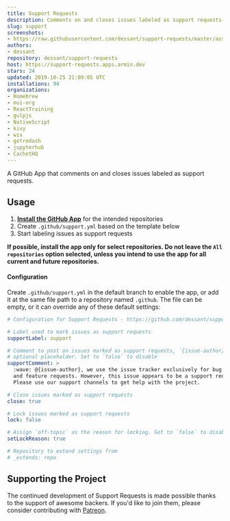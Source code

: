 ```yaml
---
title: Support Requests
description: Comments on and closes issues labeled as support requests.
slug: support
screenshots:
- https://raw.githubusercontent.com/dessant/support-requests/master/assets/screenshot.png
authors:
- dessant
repository: dessant/support-requests
host: https://support-requests.apps.armin.dev
stars: 24
updated: 2019-10-25 21:09:05 UTC
installations: 94
organizations:
- Homebrew
- mui-org
- ReactTraining
- gulpjs
- NativeScript
- kivy
- wix
- getredash
- jupyterhub
- CachetHQ
---
```

A GitHub App that comments on and closes issues labeled as support requests.

## Usage

1. **[Install the GitHub App](https://github.com/apps/support)**
   for the intended repositories
2. Create `.github/support.yml` based on the template below
3. Start labeling issues as support requests

**If possible, install the app only for select repositories.
Do not leave the `All repositories` option selected, unless you intend
to use the app for all current and future repositories.**

#### Configuration

Create `.github/support.yml` in the default branch to enable the app,
or add it at the same file path to a repository named `.github`.
The file can be empty, or it can override any of these default settings:

```yaml
# Configuration for Support Requests - https://github.com/dessant/support-requests

# Label used to mark issues as support requests
supportLabel: support

# Comment to post on issues marked as support requests, `{issue-author}` is an
# optional placeholder. Set to `false` to disable
supportComment: >
  :wave: @{issue-author}, we use the issue tracker exclusively for bug reports
  and feature requests. However, this issue appears to be a support request.
  Please use our support channels to get help with the project.

# Close issues marked as support requests
close: true

# Lock issues marked as support requests
lock: false

# Assign `off-topic` as the reason for locking. Set to `false` to disable
setLockReason: true

# Repository to extend settings from
# _extends: repo
```

## Supporting the Project

The continued development of Support Requests is made possible
thanks to the support of awesome backers. If you'd like to join them,
please consider contributing with [Patreon](https://armin.dev/go/patreon).
